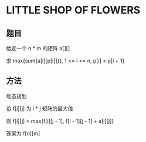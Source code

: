# LITTLE SHOP OF FLOWERS

## 题目

给定一个 n * m 的矩阵 a[][]

求 max{sum{a[i][p[i]]}}, 1 <= i <= n, p[i] < p[i + 1]


## 方法

动态规划

设 f[i][j] 为 i * j 矩阵的最大值

则 f[i][j] = max{f[i][j - 1], f[i - 1][j - 1] + a[i][j]}

答案为 f[n][m]
